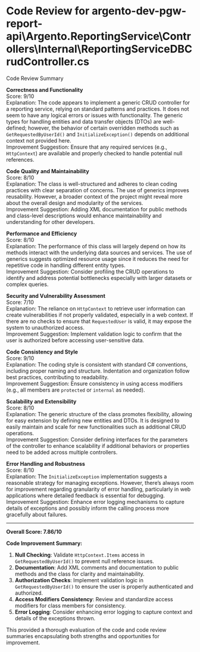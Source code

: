 # Code Review for argento-dev-pgw-report-api\Argento.ReportingService\Controllers\Internal\ReportingServiceDBCrudController.cs

Code Review Summary

**Correctness and Functionality**  
Score: 9/10  
Explanation: The code appears to implement a generic CRUD controller for a reporting service, relying on standard patterns and practices. It does not seem to have any logical errors or issues with functionality. The generic types for handling entities and data transfer objects (DTOs) are well-defined; however, the behavior of certain overridden methods such as `GetRequestedByUserId()` and `InitializeException()` depends on additional context not provided here.  
Improvement Suggestion: Ensure that any required services (e.g., `HttpContext`) are available and properly checked to handle potential null references.

**Code Quality and Maintainability**  
Score: 8/10  
Explanation: The class is well-structured and adheres to clean coding practices with clear separation of concerns. The use of generics improves reusability. However, a broader context of the project might reveal more about the overall design and modularity of the services.  
Improvement Suggestion: Adding XML documentation for public methods and class-level descriptions would enhance maintainability and understanding for other developers.

**Performance and Efficiency**  
Score: 8/10  
Explanation: The performance of this class will largely depend on how its methods interact with the underlying data sources and services. The use of generics suggests optimized resource usage since it reduces the need for repetitive code in handling different entity types.  
Improvement Suggestion: Consider profiling the CRUD operations to identify and address potential bottlenecks especially with larger datasets or complex queries.

**Security and Vulnerability Assessment**  
Score: 7/10  
Explanation: The reliance on `HttpContext` to retrieve user information can create vulnerabilities if not properly validated, especially in a web context. If there are no checks to ensure that `RequestedUser` is valid, it may expose the system to unauthorized access.  
Improvement Suggestion: Implement validation logic to confirm that the user is authorized before accessing user-sensitive data.

**Code Consistency and Style**  
Score: 9/10  
Explanation: The coding style is consistent with standard C# conventions, including proper naming and structure. Indentation and organization follow best practices, contributing to readability.  
Improvement Suggestion: Ensure consistency in using access modifiers (e.g., all members are `protected` or `internal` as needed). 

**Scalability and Extensibility**  
Score: 8/10  
Explanation: The generic structure of the class promotes flexibility, allowing for easy extension by defining new entities and DTOs. It is designed to easily maintain and scale for new functionalities such as additional CRUD operations.  
Improvement Suggestion: Consider defining interfaces for the parameters of the controller to enhance scalability if additional behaviors or properties need to be added across multiple controllers.

**Error Handling and Robustness**  
Score: 8/10  
Explanation: The `InitializeException` implementation suggests a reasonable strategy for managing exceptions. However, there’s always room for improvement regarding granularity of error handling, particularly in web applications where detailed feedback is essential for debugging.  
Improvement Suggestion: Enhance error logging mechanisms to capture details of exceptions and possibly inform the calling process more gracefully about failures.

------------------------------------------
**Overall Score: 7.86/10**

**Code Improvement Summary:**
1. **Null Checking**: Validate `HttpContext.Items` access in `GetRequestedByUserId()` to prevent null reference issues.
2. **Documentation**: Add XML comments and documentation to public methods and the class for clarity and maintainability.
3. **Authorization Checks**: Implement validation logic in `GetRequestedByUserId()` to ensure the user is properly authenticated and authorized.
4. **Access Modifiers Consistency**: Review and standardize access modifiers for class members for consistency.
5. **Error Logging**: Consider enhancing error logging to capture context and details of the exceptions thrown.

This provided a thorough evaluation of the code and code review summaries encapsulating both strengths and opportunities for improvement.